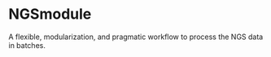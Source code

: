 # NGSmodule

A flexible, modularization, and pragmatic workflow to process the NGS data in batches.


